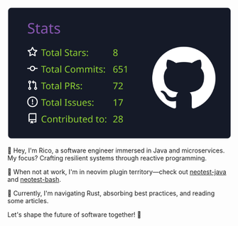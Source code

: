 [![](https://raw.githubusercontent.com/rcasia/rcasia/master/profile-summary-card-output/ocean_dark/3-stats.svg)](https://app.opensauced.pizza/user/rcasia?tab=contributions)


👋 Hey, I'm Rico, a software engineer immersed in Java and microservices. My focus? Crafting resilient systems through reactive programming.

🚀 When not at work, I'm in neovim plugin territory—check out [neotest-java](https://github.com/rcasia/neotest-java) and [neotest-bash](https://github.com/rcasia/neotest-bash).

🌱 Currently, I'm navigating Rust, absorbing best practices, and reading some articles.

Let's shape the future of software together! 🔧

